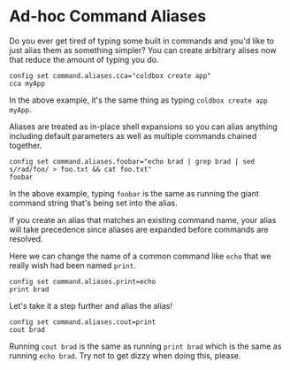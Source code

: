 # Ad-hoc Command Aliases

Do you ever get tired of typing some built in commands and you'd like to just alias them as something simpler? You can create arbitrary alises now that reduce the amount of typing you do.

```
config set command.aliases.cca="coldbox create app"
cca myApp
```

In the above example, it's the same thing as typing `coldbox create app myApp`.

Aliases are treated as in-place shell expansions so you can alias anything including default parameters as well as multiple commands chained together.

```
config set command.aliases.foobar="echo brad | grep brad | sed s/rad/foo/ > foo.txt && cat foo.txt"
foobar
```

In the above example, typing `foobar` is the same as running the giant command string that's being set into the alias.

If you create an alias that matches an existing command name, your alias will take precedence since aliases are expanded before commands are resolved.

Here we can change the name of a common command like `echo` that we really wish had been named `print`.

```
config set command.aliases.print=echo
print brad
```

Let's take it a step further and alias the alias!

```
config set command.aliases.cout=print
cout brad
```

Running `cout brad` is the same as running `print brad` which is the same as running `echo brad`. Try not to get dizzy when doing this, please.
